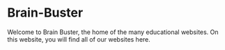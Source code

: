 # Brain-Buster
Welcome to Brain Buster, the home of the many educational websites. On this website, you will find all of our websites here.
